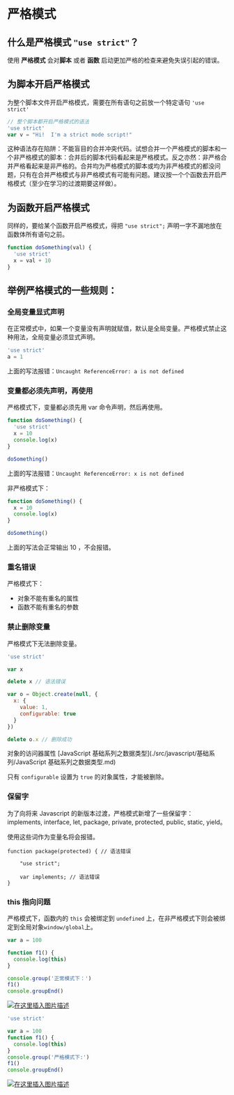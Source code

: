 # 严格模式

## 什么是严格模式 `"use strict"`？

使用 **严格模式** 会对**脚本** 或者 **函数** 启动更加严格的检查来避免失误引起的错误。

## 为脚本开启严格模式

为整个脚本文件开启严格模式，需要在所有语句之前放一个特定语句 `'use strict'`

```js
// 整个脚本都开启严格模式的语法
'use strict'
var v = "Hi!  I'm a strict mode script!"
```

这种语法存在陷阱：不能盲目的合并冲突代码。试想合并一个严格模式的脚本和一个非严格模式的脚本：合并后的脚本代码看起来是严格模式。反之亦然：非严格合并严格看起来是非严格的。合并均为严格模式的脚本或均为非严格模式的都没问题，只有在合并严格模式与非严格模式有可能有问题。建议按一个个函数去开启严格模式（至少在学习的过渡期要这样做）。

## 为函数开启严格模式

同样的，要给某个函数开启严格模式，得把 `"use strict";` 声明一字不漏地放在函数体所有语句之前。

```js
function doSomething(val) {
  'use strict'
  x = val + 10
}
```

## 举例严格模式的一些规则：

### 全局变量显式声明

在正常模式中，如果一个变量没有声明就赋值，默认是全局变量。严格模式禁止这种用法，全局变量必须显式声明。

```js
'use strict'
a = 1
```

上面的写法报错：`Uncaught ReferenceError: a is not defined`

### 变量都必须先声明，再使用

严格模式下，变量都必须先用 var 命令声明，然后再使用。

```js
function doSomething() {
  'use strict'
  x = 10
  console.log(x)
}

doSomething()
```

上面的写法报错：`Uncaught ReferenceError: x is not defined`

非严格模式下：

```js
function doSomething() {
  x = 10
  console.log(x)
}

doSomething()
```

上面的写法会正常输出 10 ，不会报错。

### 重名错误

严格模式下：

- 对象不能有重名的属性
- 函数不能有重名的参数

### 禁止删除变量

严格模式下无法删除变量。

```js
'use strict'

var x

delete x // 语法错误

var o = Object.create(null, {
  x: {
    value: 1,
    configurable: true
  }
})

delete o.x // 删除成功
```

对象的访问器属性 [JavaScript 基础系列之数据类型](./src/javascript/基础系列/JavaScript 基础系列之数据类型.md)

只有 `configurable` 设置为 `true` 的对象属性，才能被删除。

### 保留字

为了向将来 Javascript 的新版本过渡，严格模式新增了一些保留字：implements, interface, let, package, private, protected, public, static, yield。

使用这些词作为变量名将会报错。

```
function package(protected) { // 语法错误

	"use strict";

	var implements; // 语法错误
}
```

### this 指向问题

严格模式下，函数内的 `this` 会被绑定到 `undefined` 上，在非严格模式下则会被绑定到全局对象`window/global`上。

```js
var a = 100

function f1() {
  console.log(this)
}

console.group('正常模式下：')
f1()
console.groupEnd()
```

[![在这里插入图片描述](https://camo.githubusercontent.com/90de62215fe54e4743da44c9bd9df364c40cf735a2bfaf88b16562a17a081a22/68747470733a2f2f696d672d626c6f672e6373646e696d672e636e2f39626631366130613136336134626261613765653034363135656137393830652e706e67)](https://camo.githubusercontent.com/90de62215fe54e4743da44c9bd9df364c40cf735a2bfaf88b16562a17a081a22/68747470733a2f2f696d672d626c6f672e6373646e696d672e636e2f39626631366130613136336134626261613765653034363135656137393830652e706e67)

```js
'use strict'

var a = 100
function f1() {
  console.log(this)
}
console.group('严格模式下:')
f1()
console.groupEnd()
```

[![在这里插入图片描述](https://camo.githubusercontent.com/e049198aa96ee997714ae41444dcee4074d28492f24af21266b87b9b22450101/68747470733a2f2f696d672d626c6f672e6373646e696d672e636e2f37656463363738363233343934373034396566316231626531623434656533612e706e67)](https://camo.githubusercontent.com/e049198aa96ee997714ae41444dcee4074d28492f24af21266b87b9b22450101/68747470733a2f2f696d672d626c6f672e6373646e696d672e636e2f37656463363738363233343934373034396566316231626531623434656533612e706e67)
